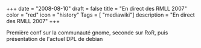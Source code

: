 +++
date = "2008-08-10"
draft = false
title = "En direct des RMLL 2007"
color = "red"
icon = "history"
Tags = [ "mediawiki"]
description = "En direct des RMLL 2007"
+++

Première conf sur la communauté gnome, seconde sur RoR, puis
présentation de l'actuel DPL de debian
